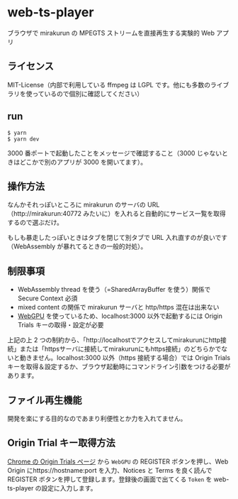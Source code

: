 # web-ts-player

ブラウザで mirakurun の MPEGTS ストリームを直接再生する実験的 Web アプリ

## ライセンス

MIT-License（内部で利用している ffmpeg は LGPL です。他にも多数のライブラリを使っているので個別に確認してください）

## run

```
$ yarn
$ yarn dev
```

3000 番ポートで起動したことをメッセージで確認すること（3000 じゃないときはどこかで別のアプリが 3000 を開いてます）。

## 操作方法

なんかそれっぽいところに mirakurun のサーバの URL（http://mirakurun:40772 みたいに）を入れると自動的にサービス一覧を取得するので選ぶだけ。

もしも暴走したっぽいときはタブを閉じて別タブで URL 入れ直すのが良いです（WebAssembly が暴れてるときの一般的対処）。

## 制限事項

- WebAssembly thread を使う（=SharedArrayBuffer を使う）関係で Secure Context 必須
- mixed content の関係で mirakurun サーバと http/https 混在は出来ない
- [WebGPU](https://chromestatus.com/feature/6213121689518080) を使っているため、localhost:3000 以外で起動するには Origin Trials キーの取得・設定が必要

上記の上 2 つの制約から、「http://localhostでアクセスしてmirakurunにhttp接続」または「httpsサーバに接続してmirakurunにもhttps接続」のどちらかでないと動きません。localhost:3000 以外（https 接続する場合）では Origin Trials キーを取得＆設定するか、ブラウザ起動時にコマンドライン引数をつける必要があります。

## ファイル再生機能

開発を楽にする目的なのであまり利便性とか力を入れてません。

## Origin Trial キー取得方法

[Chrome の Origin Trials ページ](https://developer.chrome.com/origintrials/#/trials/active) から `WebGPU` の REGISTER ボタンを押し、Web Origin にhttps://hostname:port を入力、Notices と Terms を良く読んで REGISTER ボタンを押して登録します。登録後の画面で出てくる `Token` を web-ts-player の設定に入力します。

